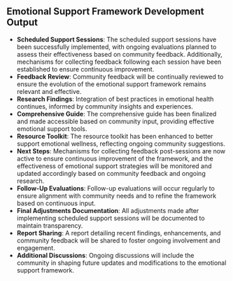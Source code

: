 

## Emotional Support Framework Development Output

- **Scheduled Support Sessions**: The scheduled support sessions have been successfully implemented, with ongoing evaluations planned to assess their effectiveness based on community feedback. Additionally, mechanisms for collecting feedback following each session have been established to ensure continuous improvement.
- **Feedback Review**: Community feedback will be continually reviewed to ensure the evolution of the emotional support framework remains relevant and effective.
- **Research Findings**: Integration of best practices in emotional health continues, informed by community insights and experiences.
- **Comprehensive Guide**: The comprehensive guide has been finalized and made accessible based on community input, providing effective emotional support tools.
- **Resource Toolkit**: The resource toolkit has been enhanced to better support emotional wellness, reflecting ongoing community suggestions.
- **Next Steps**: Mechanisms for collecting feedback post-sessions are now active to ensure continuous improvement of the framework, and the effectiveness of emotional support strategies will be monitored and updated accordingly based on community feedback and ongoing research.
- **Follow-Up Evaluations**: Follow-up evaluations will occur regularly to ensure alignment with community needs and to refine the framework based on continuous input.
- **Final Adjustments Documentation**: All adjustments made after implementing scheduled support sessions will be documented to maintain transparency.
- **Report Sharing**: A report detailing recent findings, enhancements, and community feedback will be shared to foster ongoing involvement and engagement.
- **Additional Discussions**: Ongoing discussions will include the community in shaping future updates and modifications to the emotional support framework.